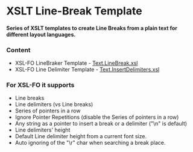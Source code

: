 # XSLT Line-Break Template

#### Series of XSLT templates to create Line Breaks from a plain text for different layout languages.

### Content

* XSL-FO LineBraker Template - [Text.LineBreak.xsl](https://github.com/it3xl/xslt-line-break-template/blob/master/__.Structure/Func/Text/Text.LineBreak.xsl)
* XSL-FO Line Delimiter Template - [Text.InsertDelimiters.xsl](https://github.com/it3xl/xslt-line-break-template/blob/master/__.Structure/Func/Text/Text.InsertDelimiters.xsl)

### For XSL-FO it supports

 - Line breaks
 - Line delimiters (vs Line breaks)
 - Series of pointers in a row
 - Ignore Pointer Repetitions (disable the Series of pointers in a row)
 - Any string as a pointer to insert a break or a delimiter ("\n" is default)
 - Line delimiters' height
 - Default Line delimiter height from a current font size.
 - Auto ignoring of the "\r" char when searching a break place.
